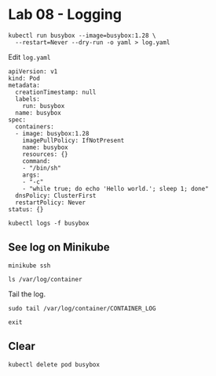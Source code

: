 # Lab 08 - Logging

```
kubectl run busybox --image=busybox:1.28 \
  --restart=Never --dry-run -o yaml > log.yaml
```

Edit `log.yaml`

```
apiVersion: v1
kind: Pod
metadata:
  creationTimestamp: null
  labels:
    run: busybox
  name: busybox
spec:
  containers:
  - image: busybox:1.28
    imagePullPolicy: IfNotPresent
    name: busybox
    resources: {}
    command:
    - "/bin/sh"
    args:
    - "-c"
    - "while true; do echo 'Hello world.'; sleep 1; done"
  dnsPolicy: ClusterFirst
  restartPolicy: Never
status: {}
```

```
kubectl logs -f busybox
```

## See log on Minikube

```
minikube ssh
```

```
ls /var/log/container
```

Tail the log.

```
sudo tail /var/log/container/CONTAINER_LOG
```

```
exit
```

## Clear

```
kubectl delete pod busybox
```
